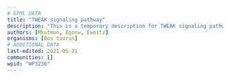 ```yaml
---
# GPML DATA
title: "TWEAK signaling pathway"
description: "This is a temporary description for TWEAK signaling pathway"
authors: [Mkutmon, Egonw, Eweitz]
organisms: [Bos taurus]
# ADDITIONAL DATA
last-edited: 2021-05-21
communities: []
wpid: "WP3236"
---
```

